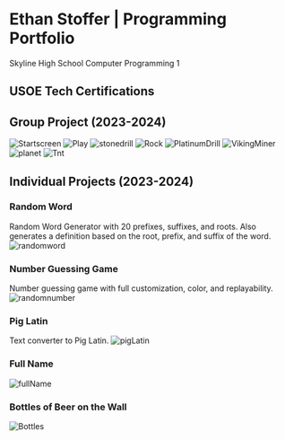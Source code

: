# Ethan Stoffer | Programming Portfolio
Skyline High School Computer Programming 1
## USOE Tech Certifications

## Group Project (2023-2024)
![Startscreen](https://github.com/Ethankest/programmingportfolio/blob/main/images/Start.png)
![Play](https://github.com/Ethankest/programmingportfolio/blob/main/images/Play.png)
![stonedrill](https://github.com/Ethankest/programmingportfolio/blob/main/images/Stone%20Drill-1.png%20(2).png)
![Rock](https://github.com/Ethankest/programmingportfolio/blob/main/images/Rock-1.png.png)
![PlatinumDrill](https://github.com/Ethankest/programmingportfolio/blob/main/images/PlatinumDrill-1.png.png)
![VikingMiner](https://github.com/Ethankest/programmingportfolio/blob/main/images/Viking%20Miner.png)
![planet](https://github.com/Ethankest/programmingportfolio/blob/main/images/d1e34102-d1a4-11ee-a67d-6190bbd18d81-1.png.png)
![Tnt](https://github.com/Ethankest/programmingportfolio/blob/main/images/TNT-1.png.png)
## Individual Projects (2023-2024)

### Random Word
Random Word Generator with 20 prefixes, suffixes, and roots. Also generates a definition based on the root, prefix, and suffix of the word.
![randomword](https://github.com/Ethankest/programmingportfolio/blob/main/images/randomword.png?raw=true)
### Number Guessing Game
Number guessing game with full customization, color, and replayability.
![randomnumber](https://github.com/Ethankest/programmingportfolio/blob/main/images/randomnumber.png?raw=true)
### Pig Latin
Text converter to Pig Latin.
![pigLatin](https://github.com/Ethankest/programmingportfolio/blob/main/images/pigLatin.png?raw=true)
### Full Name
![fullName](https://github.com/Ethankest/programmingportfolio/blob/main/images/fullName.png?raw=true)
### Bottles of Beer on the Wall
![Bottles](https://github.com/Ethankest/programmingportfolio/blob/main/images/Bottles.png?raw=true)
